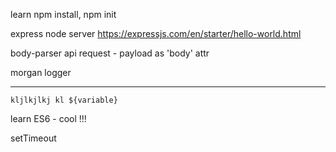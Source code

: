 learn npm install, npm init

express 
    node server
    https://expressjs.com/en/starter/hello-world.html

body-parser
    api request - payload as 'body' attr

morgan
    logger


-----

`kljlkjlkj kl ${variable}`

learn ES6 - cool !!!

setTimeout
